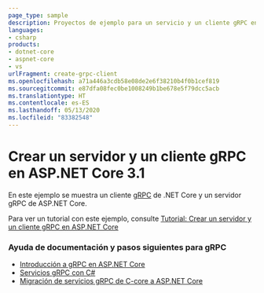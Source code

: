 ```yaml
---
page_type: sample
description: Proyectos de ejemplo para un servicio y un cliente gRPC en ASP.NET Core.
languages:
- csharp
products:
- dotnet-core
- aspnet-core
- vs
urlFragment: create-grpc-client
ms.openlocfilehash: a71a446a3cdb58e08de2e6f38210b4f0b1cef819
ms.sourcegitcommit: e87dfa08fec0be1008249b1be678e5f79dcc5acb
ms.translationtype: HT
ms.contentlocale: es-ES
ms.lasthandoff: 05/13/2020
ms.locfileid: "83382548"
---
```

# <a name="create-a-grpc-client-and-server-in-aspnet-core-31"></a>Crear un servidor y un cliente gRPC en ASP.NET Core 3.1

En este ejemplo se muestra un cliente [gRPC](https://grpc.io/docs/guides/) de .NET Core y un servidor gRPC de ASP.NET Core.

Para ver un tutorial con este ejemplo, consulte [Tutorial: Crear un servidor y un cliente gRPC en ASP.NET Core](https://docs.microsoft.com/aspnet/core/tutorials/grpc/grpc-start?view=aspnetcore-3.1&tabs=visual-studio)

### <a name="docs-help--next-steps-for-grpc"></a>Ayuda de documentación y pasos siguientes para gRPC

* [Introducción a gRPC en ASP.NET Core](https://docs.microsoft.com/aspnet/core/grpc/)
* [Servicios gRPC con C#](https://docs.microsoft.com/aspnet/core/grpc/basics/)
* [Migración de servicios gRPC de C-core a ASP.NET Core](https://docs.microsoft.com/aspnet/core/grpc/migration/)